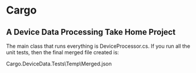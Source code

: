 # Cargo

## A Device Data Processing Take Home Project

The main class that runs everything is DeviceProcessor.cs. If you run all the unit tests, then the final merged file created is:

  Cargo.DeviceData.Tests\Temp\Merged.json
